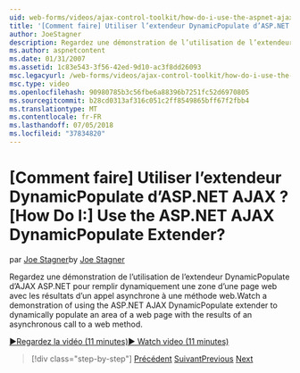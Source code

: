 ```yaml
---
uid: web-forms/videos/ajax-control-toolkit/how-do-i-use-the-aspnet-ajax-dynamicpopulate-extender
title: '[Comment faire] Utiliser l’extendeur DynamicPopulate d’ASP.NET AJAX ? | Microsoft Docs'
author: JoeStagner
description: Regardez une démonstration de l’utilisation de l’extendeur DynamicPopulate d’AJAX ASP.NET pour remplir dynamiquement une zone d’une page web avec les résultats d’une autorité de certification asynchrone...
ms.author: aspnetcontent
ms.date: 01/31/2007
ms.assetid: 1c83e543-3f56-42ed-9d10-ac3f8dd26093
msc.legacyurl: /web-forms/videos/ajax-control-toolkit/how-do-i-use-the-aspnet-ajax-dynamicpopulate-extender
msc.type: video
ms.openlocfilehash: 90980785b3c56fbe6a88396b7251fc52d6970805
ms.sourcegitcommit: b28cd0313af316c051c2ff8549865bff67f2fbb4
ms.translationtype: MT
ms.contentlocale: fr-FR
ms.lasthandoff: 07/05/2018
ms.locfileid: "37834820"
---
```

<a name="how-do-i-use-the-aspnet-ajax-dynamicpopulate-extender"></a><span data-ttu-id="99ba5-104">[Comment faire] Utiliser l’extendeur DynamicPopulate d’ASP.NET AJAX ?</span><span class="sxs-lookup"><span data-stu-id="99ba5-104">[How Do I:] Use the ASP.NET AJAX DynamicPopulate Extender?</span></span>
====================
<span data-ttu-id="99ba5-105">par [Joe Stagner](https://github.com/JoeStagner)</span><span class="sxs-lookup"><span data-stu-id="99ba5-105">by [Joe Stagner](https://github.com/JoeStagner)</span></span>

<span data-ttu-id="99ba5-106">Regardez une démonstration de l’utilisation de l’extendeur DynamicPopulate d’AJAX ASP.NET pour remplir dynamiquement une zone d’une page web avec les résultats d’un appel asynchrone à une méthode web.</span><span class="sxs-lookup"><span data-stu-id="99ba5-106">Watch a demonstration of using the ASP.NET AJAX DynamicPopulate extender to dynamically populate an area of a web page with the results of an asynchronous call to a web method.</span></span>

[<span data-ttu-id="99ba5-107">&#9654;Regardez la vidéo (11 minutes)</span><span class="sxs-lookup"><span data-stu-id="99ba5-107">&#9654; Watch video (11 minutes)</span></span>](https://channel9.msdn.com/Blogs/ASP-NET-Site-Videos/how-do-i-use-the-aspnet-ajax-dynamicpopulate-extender)

> [!div class="step-by-step"]
> <span data-ttu-id="99ba5-108">[Précédent](how-do-i-use-the-aspnet-ajax-draggable-panel-extender.md)
> [Suivant](how-do-i-use-the-aspnet-ajax-filteredtextbox-extender.md)</span><span class="sxs-lookup"><span data-stu-id="99ba5-108">[Previous](how-do-i-use-the-aspnet-ajax-draggable-panel-extender.md)
[Next](how-do-i-use-the-aspnet-ajax-filteredtextbox-extender.md)</span></span>
